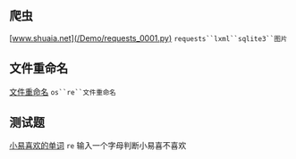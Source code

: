 
## 爬虫

[www.shuaia.net](/Demo/requests_0001.py) `requests``lxml``sqlite3``图片`

## 文件重命名

[文件重命名](/Demo/os_re__rename.py) `os``re``文件重命名`

## 测试题

[小易喜欢的单词](/Demo/test_0001.py) `re` 输入一个字母判断小易喜不喜欢
